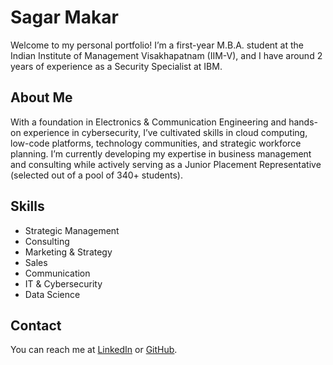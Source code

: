 # Sagar Makar
Welcome to my personal portfolio! I’m a first-year M.B.A. student at the Indian Institute of Management Visakhapatnam (IIM-V), and I have around 2 years of experience as a Security Specialist at IBM.
## About Me
With a foundation in Electronics & Communication Engineering and hands-on experience in cybersecurity, I’ve cultivated skills in cloud computing, low-code platforms, technology communities, and strategic workforce planning. I’m currently developing my expertise in business management and consulting while actively serving as a Junior Placement Representative (selected out of a pool of 340+ students).

## Skills
- Strategic Management
- Consulting
- Marketing & Strategy
- Sales
- Communication
- IT & Cybersecurity
- Data Science

## Contact
You can reach me at [LinkedIn](https://www.linkedin.com/in/sagarmakar/) or [GitHub](https://github.com/sagarmakar).
